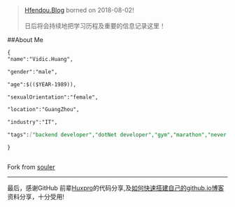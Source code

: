 

> [Hfendou.Blog](http://hfendou.gitbub.io) borned on 2018-08-02!<br><br>
> 日后将会持续地把学习历程及重要的信息记录这里！




##About Me

```markdown
{
"name":"Vidic.Huang",

"gender":"male",

"age":$(($YEAR-1989)),

"sexualOrientation":"female",

"location":"GuangZhou",

"industry":"IT",

"tags":["backend developer","dotNet developer","gym","marathon","never stop to learn"]

}



```
Fork from [souler](@False)

---

最后，感谢GitHub 前辈[Huxpro](https://github.com/Huxpro/huxpro.github.io)的代码分享,及[如何快速搭建自己的github.io博客](https://blog.csdn.net/walkerhau/article/details/77394659?utm_source=debugrun&utm_medium=referral)资料分享，十分受用!


